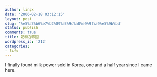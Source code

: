 ```yaml
---
author: linpx
date: '2006-02-18 03:12:15'
layout: post
slug: '%e5%a5%b6%e7%b2%89%e5%9c%a8%e9%9f%a9%e5%9b%bd'
status: publish
comments: true
title: 奶粉在韩国
wordpress_id: '212'
categories:
- life
---
```


I finally found milk power sold in Korea, one and a half year since I came
here.

